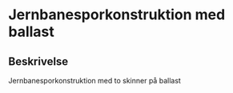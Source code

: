 # Jernbanesporkonstruktion med ballast

## Beskrivelse

Jernbanesporkonstruktion med to skinner på ballast
